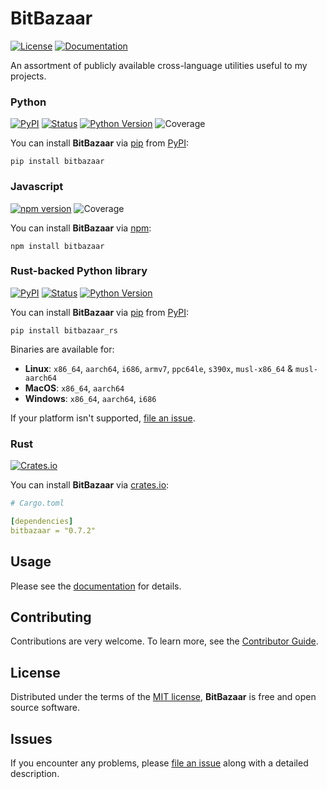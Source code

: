 
# BitBazaar

[![License](https://img.shields.io/badge/License-MIT-green.svg)][license]
[![Documentation](https://img.shields.io/badge/Documentation-8A2BE2)](https://zakstucke.github.io/bitbazaar)

[license]: https://github.com/zakstucke/bitbazaar/blob/main/LICENSE.md

An assortment of publicly available cross-language utilities useful to my projects.

### Python



[![PyPI](https://img.shields.io/pypi/v/bitbazaar.svg)][pypi status]
[![Status](https://img.shields.io/pypi/status/bitbazaar.svg)][pypi status]
[![Python Version](https://img.shields.io/pypi/pyversions/bitbazaar)][pypi status]
![Coverage](https://img.shields.io/badge/Coverage-100%25-green)

[pypi status]: https://pypi.org/project/bitbazaar/

You can install **BitBazaar** via [pip](https://pip.pypa.io/) from [PyPI](https://pypi.org/):

```console
pip install bitbazaar
```


### Javascript



[![npm version](https://img.shields.io/npm/v/bitbazaar.svg?style=flat)](https://www.npmjs.com/package/bitbazaar)
![Coverage](https://img.shields.io/badge/Coverage-100%25-green)

You can install **BitBazaar** via [npm](https://www.npmjs.com/):

```console
npm install bitbazaar
```


### Rust-backed Python library



[![PyPI](https://img.shields.io/pypi/v/bitbazaar_rs.svg)][pypi status]
[![Status](https://img.shields.io/pypi/status/bitbazaar_rs.svg)][pypi status]
[![Python Version](https://img.shields.io/pypi/pyversions/bitbazaar_rs)][pypi status]

[pypi status]: https://pypi.org/project/bitbazaar_rs/

You can install **BitBazaar** via [pip](https://pip.pypa.io/) from [PyPI](https://pypi.org/):

```console
pip install bitbazaar_rs
```

Binaries are available for:

* **Linux**: `x86_64`, `aarch64`, `i686`, `armv7`, `ppc64le`, `s390x`,  `musl-x86_64` & `musl-aarch64`
* **MacOS**: `x86_64`, `aarch64`
* **Windows**: `x86_64`, `aarch64`, `i686`

If your platform isn't supported, [file an issue](https://github.com/zakstucke/bitbazaar/issues).


### Rust



[![Crates.io](https://img.shields.io/crates/v/bitbazaar.svg)](https://crates.io/crates/bitbazaar)

You can install **BitBazaar** via [crates.io](https://crates.io/):

```yaml
# Cargo.toml

[dependencies]
bitbazaar = "0.7.2"
```


## Usage

Please see the [documentation](https://zakstucke.github.io/bitbazaar) for details.

## Contributing

Contributions are very welcome.
To learn more, see the [Contributor Guide](CONTRIBUTING.md).

## License

Distributed under the terms of the [MIT license](LICENSE.md),
**BitBazaar** is free and open source software.

## Issues

If you encounter any problems,
please [file an issue](https://github.com/zakstucke/bitbazaar/issues) along with a detailed description.
